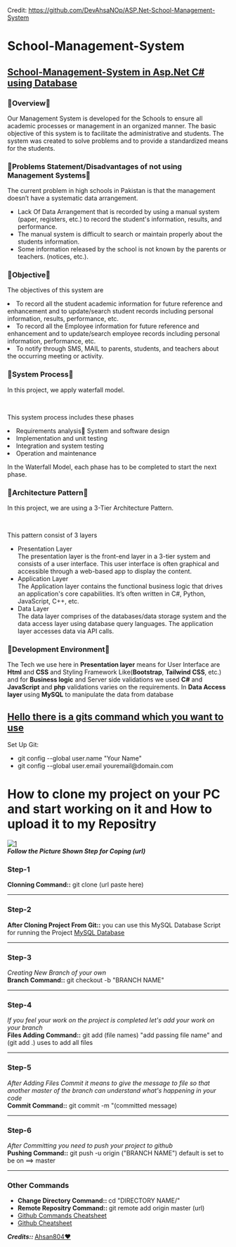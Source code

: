 Credit: https://github.com/DevAhsaNOp/ASP.Net-School-Management-System

# School-Management-System

<h2><ins>School-Management-System in Asp.Net C# using Database</ins></h2>

<h3>🔷Overview🔷</h3>
<p> Our Management System is developed for the Schools to ensure all academic processes 
or management in an organized manner. The basic objective of this system is to facilitate the 
administrative and students. The system was created to solve problems and to provide a 
standardized means for the students.</p> 
<h3>🔷Problems Statement/Disadvantages of not using Management Systems🔷</h3>
<p>The current problem in high schools in Pakistan is that the management doesn’t have a systematic 
data arrangement.</p>
<ul>
<li> Lack Of Data Arrangement that is recorded by using a manual system (paper, registers, etc.) 
to record the student's information, results, and performance. </li>
<li>The manual system is difficult to search or maintain properly about the students 
information.</li>
<li>Some information released by the school is not known by the parents or teachers.
(notices, etc.).</li>
</ul>
<h3>🔷Objective🔷</h3>
<p>The objectives of this system are</p>
<li>To record all the student academic information for future reference and enhancement 
and to update/search student records including personal information, results, 
performance, etc.</li>
<li>To record all the Employee information for future reference and enhancement and to 
update/search employee records including personal information, performance, etc.</li>
<li>To notify through SMS, MAIL to parents, students, and teachers about the occurring 
meeting or activity.</li>
<h3>🔷System Process🔷</h3>
<p>In this project, we apply waterfall model.</p><br>
<p>This system process includes these phases </p>
<li>Requirements analysis System and software design</li>
<li>Implementation and unit testing </li>
<li>Integration and system testing </li>
<li>Operation and maintenance</li>
<p>In the Waterfall Model, each phase has to be completed to start the next phase.</p> 
<h3>🔷Architecture Pattern🔷</h3>
<p>In this project, we are using a 3-Tier Architecture Pattern.</p><br> 
<p>This pattern consist of 3 layers</p>
<ul>
<li> Presentation Layer</li>
  The presentation layer is the front-end layer in a 3-tier system and consists of a user 
interface. This user interface is often graphical and accessible through a web-based app to display the content.
<li> Application Layer</li>
  The Application layer contains the functional business logic that drives an 
application's core capabilities. It’s often written in C#, Python, JavaScript, C++, etc.
<li> Data Layer</li>
  The data layer comprises of the databases/data storage system and the data access 
layer using database query languages. The application layer accesses data 
via API calls. 
</ul>
<h3>🔷Development Environment🔷</h3>
</p>The Tech we use here in <b>Presentation layer</b> means for User Interface are <b>Html</b> and <b>CSS</b>
and Styling Framework Like(<b>Bootstrap</b>, <b>Tailwind CSS</b>, etc.) and for <b>Business logic</b> and Server 
side validations we used <b>C#</b> and <b>JavaScript</b> and <b>php</b> validations varies on the requirements. In 
<b>Data Access layer</b> using <b>MySQL</b> to manipulate the data from database</p>

<h2><ins>Hello there is a gits command which you want to use</ins></h2>

Set Up Git:

<ul>
<li>git config --global user.name "Your Name"</br></li>
<li>git config --global user.email youremail@domain.com</li>
</ul>
<h1>How to clone my project on your PC and start working on it and How  to upload it to my Repositry</br></h1>
<a target="_blank" href="https://ibb.co/zVQmfWB"><img src="https://i.ibb.co/VYJLB0z/1.png" alt="1" border="0"></a><br/><b><i>Follow the Picture Shown Step for Coping (url)</i></b><br />
<h3>Step-1</h3><b>Clonning Command::</b> git clone (url paste here)<hr>
<h3>Step-2</h3><b>After Cloning Project From Git::</b> you can use this MySQL Database Script for running the Project <a target="_blank" href="https://github.com/DevAhsaNOp/ASP.Net-School-Management-System/blob/dd92c3eb0f884c836ab2877855d60d1cc96e3461/Documents/lms.sql"/>MySQL Database</a><hr>
<h3>Step-3</h3><i>Creating New Branch of your own</i></br><b>Branch Command::</b> git checkout -b "BRANCH NAME"<hr>
<h3>Step-4</h3><i>If you feel your work on the project is completed let's add your work on your branch</i></br><b>Files Adding Command::</b> git add (file names) "add passing file name" and (git add .) uses to add all files<hr>
<h3>Step-5</h3><i>After Adding Files Commit it means to give the message to file so that another master of the branch can understand what's happening in your code</i></br><b>Commit Command::</b> git commit -m "(committed message)<hr>
<h3>Step-6</h3><i>After Committing you need to push your project to github</i></br> <b>Pushing Command::</b> git push -u origin ("BRANCH NAME") default is set to be on ==> master<hr>

<h3>Other Commands</h3>
<ul><li><b>Change Directory Command:: </b>cd "DIRECTORY NAME/"</li><li><b>Remote Repositry Command:: </b>git remote add origin master (url)</li><li><a target="_blank" href="https://pdfhost.io/v/hO4YEV4gN_Git_Cheat_Sheet.pdf">Github Commands Cheatsheet<li><a target="_blank" href="https://pdfhost.io/v/ADxeUoeMH_AtlassianGitCheatsheetpdf.pdf">Github Cheatsheet</a></li></a></li></ul>

<b><i>Credits:: </i></b> <a href="https://github.com/Ahsan804">Ahsan804❤️</a>

